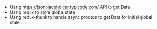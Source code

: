 - Using https://jsonplaceholder.typicode.com/ API to get Data
- Using redux to store global state
- Using redux-thunk to handle async process to get Data for initial global state
